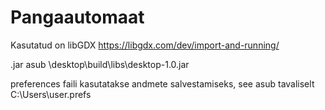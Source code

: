 # Pangaautomaat
Kasutatud on libGDX
https://libgdx.com/dev/import-and-running/

.jar asub \desktop\build\libs\desktop-1.0.jar

preferences faili kasutatakse andmete salvestamiseks, see asub tavaliselt C:\Users\user\.prefs
